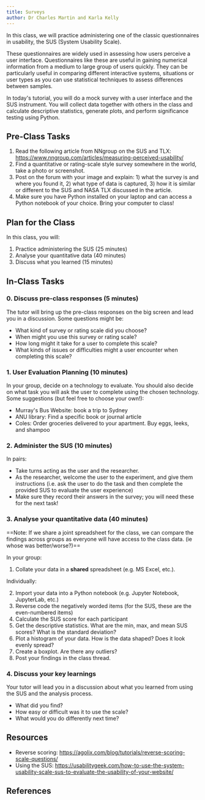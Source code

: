 ```yaml
---
title: Surveys
author: Dr Charles Martin and Karla Kelly
---
```


In this class, we will practice administering one of the classic questionnaires in usability, the SUS (System Usability Scale). 

These questionnaires are widely used in assessing how users perceive a user interface. Questionnaires like these are useful in gaining numerical information from a medium to large group of users quickly. They can be particularly useful in comparing different interactive systems, situations or user types as you can use statistical techniques to assess differences between samples. 

In today's tutorial, you will do a mock survey with a user interface and the SUS instrument. You will collect data together with others in the class and calculate descriptive statistics, generate plots, and perform significance testing using Python.


## Pre-Class Tasks

1. Read the following article from NNgroup on the SUS and TLX: <https://www.nngroup.com/articles/measuring-perceived-usability/>
2. Find a quantitative or rating-scale style survey somewhere in the world, take a photo or screenshot.
3. Post on the forum with your image and explain: 1) what the survey is and where you found it, 2) what type of data is captured, 3) how it is similar or different to the SUS and NASA TLX discussed in the article.
4. Make sure you have Python installed on your laptop and can access a Python notebook of your choice. Bring your computer to class!

## Plan for the Class

In this class, you will:

1. Practice administering the SUS (25 minutes)
2. Analyse your quantitative data (40 minutes)
3. Discuss what you learned (15 minutes)

## In-Class Tasks

### 0. Discuss pre-class responses (5 minutes)

The tutor will bring up the pre-class responses on the big screen and lead you in a discussion. Some questions might be:

- What kind of survey or rating scale did you choose?
- When might you use this survey or rating scale?
- How long might it take for a user to complete this scale?
- What kinds of issues or difficulties might a user encounter when completing this scale?

### 1. User Evaluation Planning (10 minutes)

In your group, decide on a technology to evaluate. You should also decide on what task you will ask the user to complete using the chosen technology. Some suggestions (but feel free to choose your own!):

- Murray's Bus Website: book a trip to Sydney
- ANU library: Find a specific book or journal article
- Coles: Order groceries delivered to your apartment. Buy eggs, leeks, and shampoo

### 2. Administer the SUS (10 minutes)

In pairs:

- Take turns acting as the user and the researcher.
- As the researcher, welcome the user to the experiment, and give them instructions (i.e. ask the user to do the task and then complete the provided SUS to evaluate the user experience)
- Make sure they record their answers in the survey; you will need these for the next task!

### 3. Analyse your quantitative data (40 minutes)
==Note: If we share a joint spreadsheet for the class, we can compare the findings across groups as everyone will have access to the class data. (ie whose was better/worse?)==

In your group: 

1. Collate your data in a **shared** spreadsheet (e.g. MS Excel, etc.).

Individually:

2. Import your data into a Python notebook (e.g. Jupyter Notebook, JupyterLab, etc.)
3. Reverse code the negatively worded items (for the SUS, these are the even-numbered items)
4. Calculate the SUS score for each participant
5. Get the descriptive statistics. What are the min, max, and mean SUS scores? What is the standard deviation?
6. Plot a histogram of your data. How is the data shaped? Does it look evenly spread?
7. Create a boxplot. Are there any outliers?
8. Post your findings in the class thread.

### 4. Discuss your key learnings

Your tutor will lead you in a discussion about what you learned from using the SUS and the analysis process. 

- What did you find?
- How easy or difficult was it to use the scale?
- What would you do differently next time?

## Resources

- Reverse scoring: <https://agolix.com/blog/tutorials/reverse-scoring-scale-questions/>
- Using the SUS: <https://usabilitygeek.com/how-to-use-the-system-usability-scale-sus-to-evaluate-the-usability-of-your-website/>

## References
